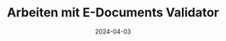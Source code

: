 ---
title: "Arbeiten mit E-Documents Validator"
date: 2024-04-03
description: 
draft: false
collapsible: true
weight: 3
---